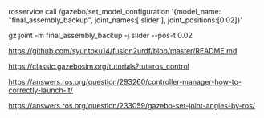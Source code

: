 rosservice call /gazebo/set_model_configuration '{model_name: "final_assembly_backup", joint_names:['slider'], joint_positions:[0.02]}'

gz joint -m final_assembly_backup -j slider --pos-t 0.02

https://github.com/syuntoku14/fusion2urdf/blob/master/README.md

https://classic.gazebosim.org/tutorials?tut=ros_control

https://answers.ros.org/question/293260/controller-manager-how-to-correctly-launch-it/

https://answers.ros.org/question/233059/gazebo-set-joint-angles-by-ros/
